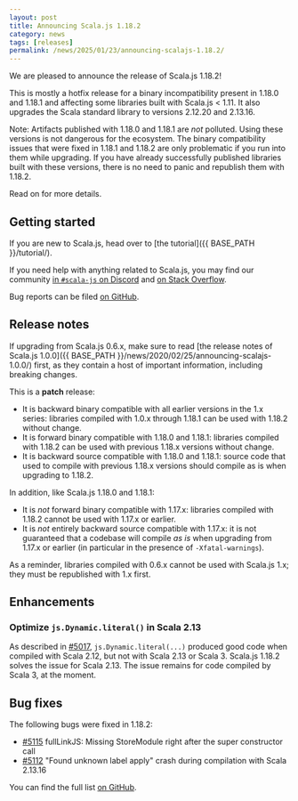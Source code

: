 ```yaml
---
layout: post
title: Announcing Scala.js 1.18.2
category: news
tags: [releases]
permalink: /news/2025/01/23/announcing-scalajs-1.18.2/
---
```



We are pleased to announce the release of Scala.js 1.18.2!

This is mostly a hotfix release for a binary incompatibility present in 1.18.0 and 1.18.1 and affecting some libraries built with Scala.js < 1.11.
It also upgrades the Scala standard library to versions 2.12.20 and 2.13.16.

Note: Artifacts published with 1.18.0 and 1.18.1 are *not* polluted.
Using these versions is not dangerous for the ecosystem.
The binary compatibility issues that were fixed in 1.18.1 and 1.18.2 are only problematic if you run into them while upgrading.
If you have already successfully published libraries built with these versions, there is no need to panic and republish them with 1.18.2.

Read on for more details.

<!--more-->

## Getting started

If you are new to Scala.js, head over to [the tutorial]({{ BASE_PATH }}/tutorial/).

If you need help with anything related to Scala.js, you may find our community [in `#scala-js` on Discord](https://discord.com/invite/scala) and [on Stack Overflow](https://stackoverflow.com/questions/tagged/scala.js).

Bug reports can be filed [on GitHub](https://github.com/scala-js/scala-js/issues).

## Release notes

If upgrading from Scala.js 0.6.x, make sure to read [the release notes of Scala.js 1.0.0]({{ BASE_PATH }}/news/2020/02/25/announcing-scalajs-1.0.0/) first, as they contain a host of important information, including breaking changes.

This is a **patch** release:

* It is backward binary compatible with all earlier versions in the 1.x series: libraries compiled with 1.0.x through 1.18.1 can be used with 1.18.2 without change.
* It is forward binary compatible with 1.18.0 and 1.18.1: libraries compiled with 1.18.2 can be used with previous 1.18.x versions without change.
* It is backward source compatible with 1.18.0 and 1.18.1: source code that used to compile with previous 1.18.x versions should compile as is when upgrading to 1.18.2.

In addition, like Scala.js 1.18.0 and 1.18.1:

* It is *not* forward binary compatible with 1.17.x: libraries compiled with 1.18.2 cannot be used with 1.17.x or earlier.
* It is *not* entirely backward source compatible with 1.17.x: it is not guaranteed that a codebase will compile *as is* when upgrading from 1.17.x or earlier (in particular in the presence of `-Xfatal-warnings`).

As a reminder, libraries compiled with 0.6.x cannot be used with Scala.js 1.x; they must be republished with 1.x first.

## Enhancements

### Optimize `js.Dynamic.literal()` in Scala 2.13

As described in [#5017](https://github.com/scala-js/scala-js/issues/5017), `js.Dynamic.literal(...)` produced good code when compiled with Scala 2.12, but not with Scala 2.13 or Scala 3.
Scala.js 1.18.2 solves the issue for Scala 2.13.
The issue remains for code compiled by Scala 3, at the moment.

## Bug fixes

The following bugs were fixed in 1.18.2:

* [#5115](https://github.com/scala-js/scala-js/issues/5115) fullLinkJS: Missing StoreModule right after the super constructor call
* [#5112](https://github.com/scala-js/scala-js/issues/5112) "Found unknown label apply" crash during compilation with Scala 2.13.16

You can find the full list [on GitHub](https://github.com/scala-js/scala-js/issues?q=is%3Aissue+milestone%3Av1.18.2+is%3Aclosed).
